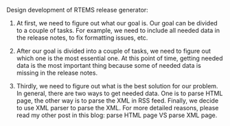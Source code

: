 Design development of RTEMS release generator:

1.	At first, we need to figure out what our goal is. Our goal can be divided to a couple of tasks. For example, we need to include all needed data in the release notes, to fix formatting issues, etc.

2.	After our goal is divided into a couple of tasks, we need to figure out which one is the most essential one. At this point of time, getting needed data is the most important thing because some of needed data is missing in the release notes.

3.	Thirdly, we need to figure out what is the best solution for our problem. In general, there are two ways to get needed data. One is to parse HTML page, the other way is to parse the XML in RSS feed. Finally, we decide to use XML parser to parse the XML. For more detailed reasons, please read my other post in this blog: parse HTML page VS parse XML page.
